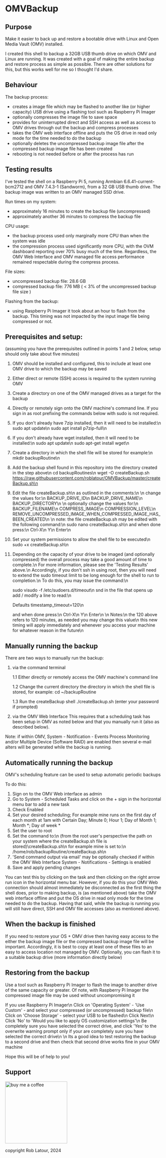 # OMVBackup

## Purpose
Make it easier to back up and restore a bootable drive with Linux and Open Media Vault (OMV) installed.

I created this shell to backup a 32GB USB thumb drive on which OMV and Linux are running.
It was created with a goal of making the entire backup and restore process as simple as possible.
There are other solutions for this, but this works well for me so I thought I'd share.

## Behaviour
The backup process:
- creates a image file which may be flashed to another like (or higher capacity) USB drive using a flashing tool such as Raspberry Pi Imager
- optionally compresses the image file to save space
- provides for uninterrupted direct and SSH access as well as access to OMV drives through out the backup and compress processes
- takes the OMV web interface offline and puts the OS drive in read only mode for the time needed to do the backup
- optionally deletes the uncompressed backup image file after the compressed backup image file has been created
- rebooting is not needed before or after the process has run

## Testing results
I've tested the shell on a Raspberry Pi 5, running Armbian 6.6.41-current-bcm2712 and OMV 7.4.3-1 (Sandworm), from a 32 GB USB thumb drive.  The backup image was written to an OMV managed SSD drive.

Run times on my system:
- approximately 16 minutes to create the backup file (uncompressed)
- approximately another 36 minutes to compress the backup file

CPU usage:
- the backup process used only marginally more CPU than when the system was idle
- the compression process used significantly more CPU, with the OVM dashboard reporting over 70% busy much of the time.  Regardless, the OMV Web Interface and OMV managed file access performance remained respectable during the compress process.

File sizes:
- uncompressed backup file: 28.6 GB
- compressed backup file:    776 MB ( < 3% of the uncompressed backup file size )

Flashing from the backup:
- using Raspberry Pi Imager it took about an hour to flash from the backup. This timing was not impacted by the input image file being compressed or not.

## Prerequisites and setup:

(assuming you have the prerequisites outlined in points 1 and 2 below, setup should only take about five minutes)	
	
1.  OMV should be installed and configured, this to include at least one OMV drive to which the backup may be saved

2.  Either direct or remote (SSH) access is required to the system running OMV

3.  Create a directory on one of the OMV managed drives as a target for the backup

4.  Directly or remotely sign onto the OMV machine's command line. If you sign in as root prefixing the commands below with sudo is not required.

5.  If you don't already have 7zip installed, then it will need to be installed:\n
    sudo apt update\n
	sudo apt install p7zip-full\n

6.  If you don't already have wget installed, then it will need to be installed:\n
    sudo apt update\n
	sudo apt-get install wget\n

7.  Create a directory in which the shell file will be stored for example:\n
    mkdir backupRoutine\n

8.  Add the backup shell found in this repository into the directory created in the step above\n
    cd backupRoutines\n
	wget -O createBackup.sh https://raw.githubusercontent.com/roblatour/OMVBackup/master/createBackup.sh\n

9.  Edit the file createBackup.sh\n
    as outlined in the comments:\n
    \n
	 change the values for:\n
	  BACKUP_DRIVE_ID\n
	  BACKUP_DRIVE_NAME\n
	  BACKUP_DIRECTORY\n
	\n
	 optionally change the values for:\n
	  BACKUP_FILENAME\n
	  COMPRESS_IMAGE\n
	  COMPRESSION_LEVEL\n
	  REMOVE_UNCOMPRESSED_IMAGE_WHEN_COMPRESSED_IMAGE_HAS_BEEN_CREATED\n
    \n
    note: the file createBackup.sh may be edited with the following command:\n
      sudo nano createBackup.sh\n
	  and when done press:\n
	   Ctrl-X\n
	   Y\n
	   Enter\n
	   
10. Set your system permissions to allow the shell file to be executed\n
    sudo +x createBackup.sh\n

11. Depending on the capacity of your drive to be imaged (and optionally compressed) the overall process may take a good amount of time to complete.\n
    For more information, please see the 'Testing Results' above.\n
	Accordingly, if you don't ssh in using root, then you will need to extend the sudo timeout limit to be long enough for the shell to run to completion.\n
	To do this, you may issue the command:\n

	sudo visudo -f /etc/sudoers.d/timeout\n
	snd in the file that opens up add / modify a line to read:\n

	Defaults timestamp_timeout=120\n
	
	and when done press:\n
	   Ctrl-X\n
	   Y\n
	   Enter\n
\n
    Notes:\n
	 the 120 above refers to 120 minutes, as needed you may change this value\n
	 this new timing will apply immediately and whenever you access your machine for whatever reason in the future\n

## Manually running the backup

There are two ways to manually run the backup:

1. via the command terminal

   1.1 Either directly or remotely access the OMV machine's command line

   1.2 Change the current directory the directory in which the shell file is stored, for example:
       cd ~/backupRoutine

   1.3 Run the createBackup shell
       ./createBackup.sh
       (enter your password if prompted)

2. via the OMV Web Interface
   This requires that a scheduling task has been setup in OMV as noted below and that you manually run it (also as described below).
   
Note: if within OMV, System - Notification - Events Process Monitoring and/or Multiple Device (Software RAID) are enabled then several e-mail alters will be generated while the backup is running.   

## Automatically running the backup
OMV's scheduling feature can be used to setup automatic periodic backups

To do this:
1.  Sign on to the OMV Web interface as admin
2.  Go to System - Scheduled Tasks and click on the + sign in the horizontal menu bar to add a new task
3.  Check Enabled
4.  Set your desired scheduling;
    For example mine runs on the first day of each month at 1am
	with Certain Day; Minute 0; Hour 1; Day of Month 1; Month \*; Day of week \*
5.  Set the user to root
6.  Set the command to:\n
    (from the root user's perspective the path on your system where the createBackup.sh file is stored)\createBackup.sh\n
	for example mine is set to:\n
	/home/rob/backupRoutine/createBackup.sh\n
7.  'Send command output via email'	may be optionally checked if within the OMV Web Interface System - Notifications - Settings is enabled	
8. Save and apply pending changes

You can test this by clicking on the task and then clicking on the right arrow run icon in the horizontal menu bar.
However, if you do this your OMV Web connection should almost immediately be disconnected as the first thing the shell does, prior to making backup, is (as mentioned above) take the OMV web interface offline and put the OS drive in read only mode for the time needed to do the backup.
Having that said, while the backup is running you will still have direct, SSH and OMV file accesses (also as mentioned above).

## When the backup is finished
If you need to restore your OS + OMV drive then having easy access to the either the backup image file or the compressed backup image file will be important.
Accordingly, it is best to copy at least one of these files to an easy to access location not managed by OMV.
Optionally, you can flash it to a suitable backup drive (more information directly below)

## Restoring from the backup
Use a tool such as Raspberry Pi Imager to flash the image to another drive of the same capacity or greater.
Of note, with Raspberry Pi Imager the compressed image file may be used without uncompromising it

If you use Raspberry Pi Imager\n
    Click on 'Operating System' - 'Use Custom' - and select your compressed (or uncompressed) backup file\n
	Click on 'Choose Storage' - select your USB to be flashed\n
	Click Next\n
	Click 'No' to 'Would you like to apply OS customization settings'\n
	Be completely sure you have selected the correct drive, and click 'Yes' to the overwrite warning prompt only if your are completely sure you have selected the correct drive\n
\n
Its a good idea to test restoring the backup to a second drive and then check that second drive works fine in your OMV machine

Hope this will be of help to you!

## Support

[<img alt="buy me  a coffee" width="200px" src="https://cdn.buymeacoffee.com/buttons/v2/default-blue.png" />](https://www.buymeacoffee.com/roblatour)

copyright Rob Latour, 2024

